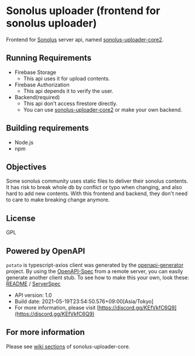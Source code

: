 # Sonolus uploader (frontend for sonolus uploader)

Frontend for [Sonolus](https://sonolus.com/) server api, named [sonolus-uploader-core2](https://github.com/PurplePalette/sonolus-uploader-core2).

## Running Requirements
- Firebase Storage
  - This api uses it for upload contents.
- Firebase Authorization
  - This api depends it to verify the user.
- Backend(required)
  - This api don't access firestore directly.
  - You can use [sonolus-uploader-core2](https://github.com/PurplePalette/sonolus-uploader-core2) or make your own backend.

## Building requirements
- Node.js
- npm

## Objectives
Some sonolus community uses static files to deliver their sonolus contents.
It has risk to break whole db by conflict or typo when changing, and also hard to add new contents.
With this frontend and backend, they don't need to care to make breaking change anymore.

## License
GPL

## Powered by OpenAPI
`potato` is typescript-axios client was generated by the [openapi-generator](https://openapi-generator.tech) project.
By using the [OpenAPI-Spec](https://github.com/OAI/OpenAPI-Specification) from a remote server, you can easily generate another client stub. To see how to make this your own, look these: [README](https://openapi-generator.tech) / [ServerSpec](https://github.com/PurplePalette/sonolus-uploader-core2/blob/dev/api/openapi.yaml)
- API version: 1.0
- Build date: 2021-05-19T23:54:50.576+09:00[Asia/Tokyo]
- For more information, please visit [https://discord.gg/KEfVkfC6Q9](https://discord.gg/KEfVkfC6Q9)

## For more information
Please see [wiki sections](https://github.com/PurplePalette/sonolus-uploader/wiki) of sonolus-uploader-core.
